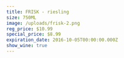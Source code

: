 ```yaml
---
title: FRISK - riesling
size: 750ML
image: /uploads/frisk-2.png
reg_price: $10.99
special_price: $8.99
expiration_date: 2016-10-05T00:00:00.000Z
show_wine: true
---
```



